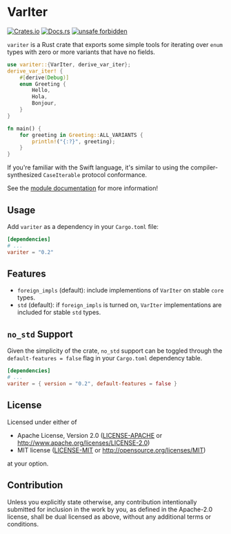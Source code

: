 # VarIter

[![Crates.io](https://img.shields.io/crates/v/variter)](https://crates.io/crates/variter)
[![Docs.rs](https://docs.rs/variter/badge.svg)](https://docs.rs/variter)
[![unsafe forbidden](https://img.shields.io/badge/unsafe-forbidden-success.svg)](https://github.com/rust-secure-code/safety-dance/)

`variter` is a Rust crate that exports some simple tools for iterating
over `enum` types with zero or more variants that have no fields.

```rust
use variter::{VarIter, derive_var_iter};
derive_var_iter! {
    #[derive(Debug)]
    enum Greeting {
        Hello,
        Hola,
        Bonjour,
    }
}

fn main() {
    for greeting in Greeting::ALL_VARIANTS {
        println!("{:?}", greeting);
    }
}
```

If you're familiar with the Swift language, it's similar to using the
compiler-synthesized `CaseIterable` protocol conformance.

See the [module documentation](src/lib.rs) for more information!

## Usage

Add `variter` as a dependency in your `Cargo.toml` file:

```toml
[dependencies]
# ...
variter = "0.2"
```

## Features

- `foreign_impls` (default): include implementions of `VarIter` on stable `core` types.
- `std` (default): if `foreign_impls` is turned on, `VarIter` implementations are included for stable `std` types.

## `no_std` Support

Given the simplicity of the crate, `no_std` support can be toggled through the
`default-features = false` flag in your `Cargo.toml` dependency table.

```toml
[dependencies]
# ...
variter = { version = "0.2", default-features = false }
```

## License

Licensed under either of

- Apache License, Version 2.0
  ([LICENSE-APACHE](LICENSE-APACHE) or <http://www.apache.org/licenses/LICENSE-2.0>)
- MIT license
  ([LICENSE-MIT](LICENSE-MIT) or <http://opensource.org/licenses/MIT>)

at your option.

## Contribution

Unless you explicitly state otherwise, any contribution intentionally submitted
for inclusion in the work by you, as defined in the Apache-2.0 license, shall be
dual licensed as above, without any additional terms or conditions.
